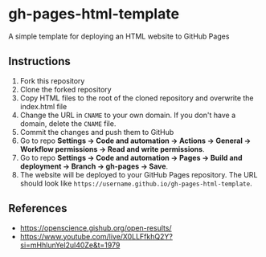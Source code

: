 # gh-pages-html-template

A simple template for deploying an HTML website to GitHub Pages

## Instructions

1. Fork this repository
2. Clone the forked repository
3. Copy HTML files to the root of the cloned repository and overwrite the index.html file
4. Change the URL in `CNAME` to your own domain. If you don't have a domain, delete the `CNAME` file.
5. Commit the changes and push them to GitHub
6. Go to repo **Settings -> Code and automation -> Actions -> General -> Workflow permissions -> Read and write permissions**.
7. Go to repo **Settings -> Code and automation -> Pages -> Build and deployment -> Branch -> gh-pages -> Save**.
8. The website will be deployed to your GitHub Pages repository. The URL should look like `https://username.github.io/gh-pages-html-template`.

## References

- https://openscience.gishub.org/open-results/
- https://www.youtube.com/live/X0LLFfkhQ2Y?si=mHhlunYel2ul40Ze&t=1979
